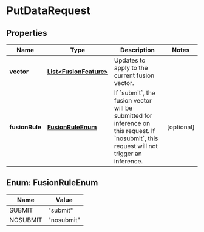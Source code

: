 

# PutDataRequest


## Properties

| Name | Type | Description | Notes |
|------------ | ------------- | ------------- | -------------|
|**vector** | [**List&lt;FusionFeature&gt;**](FusionFeature.md) | Updates to apply to the current fusion vector. |  |
|**fusionRule** | [**FusionRuleEnum**](#FusionRuleEnum) | If &#x60;submit&#x60;, the fusion vector will be submitted for inference on this request. If &#x60;nosubmit&#x60;, this request will not trigger an inference. |  [optional] |



## Enum: FusionRuleEnum

| Name | Value |
|---- | -----|
| SUBMIT | &quot;submit&quot; |
| NOSUBMIT | &quot;nosubmit&quot; |



